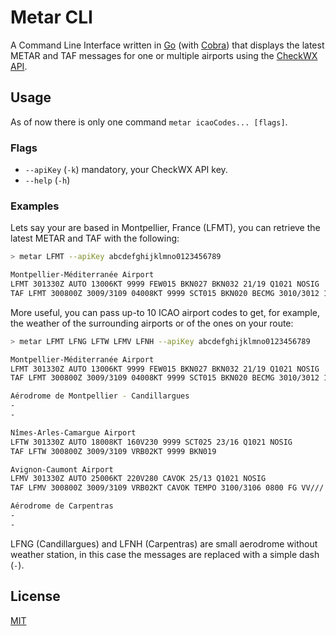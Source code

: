 # Metar CLI

A Command Line Interface written in [Go](https://go.dev/) (with [Cobra](https://github.com/spf13/cobra)) that displays the latest METAR and TAF messages for one or multiple airports using the [CheckWX API](https://www.checkwxapi.com/).

## Usage

As of now there is only one command `metar icaoCodes... [flags]`.

### Flags
- `--apiKey` (`-k`) mandatory, your CheckWX API key.
- `--help` (`-h`)

### Examples

Lets say your are based in Montpellier, France (LFMT), you can retrieve the latest METAR and TAF with the following:
```bash
> metar LFMT --apiKey abcdefghijklmno0123456789

Montpellier-Méditerranée Airport
LFMT 301330Z AUTO 13006KT 9999 FEW015 BKN027 BKN032 21/19 Q1021 NOSIG
TAF LFMT 300800Z 3009/3109 04008KT 9999 SCT015 BKN020 BECMG 3010/3012 12008KT TEMPO 3022/3109 3000 BR OVC005

```

More useful, you can pass up-to 10 ICAO airport codes to get, for example, the weather of the surrounding airports or of the ones on your route:
```bash
> metar LFMT LFNG LFTW LFMV LFNH --apiKey abcdefghijklmno0123456789

Montpellier-Méditerranée Airport
LFMT 301330Z AUTO 13006KT 9999 FEW015 BKN027 BKN032 21/19 Q1021 NOSIG
TAF LFMT 300800Z 3009/3109 04008KT 9999 SCT015 BKN020 BECMG 3010/3012 12008KT TEMPO 3022/3109 3000 BR OVC005

Aérodrome de Montpellier - Candillargues
-
-

Nîmes-Arles-Camargue Airport
LFTW 301330Z AUTO 18008KT 160V230 9999 SCT025 23/16 Q1021 NOSIG
TAF LFTW 300800Z 3009/3109 VRB02KT 9999 BKN019

Avignon-Caumont Airport
LFMV 301330Z AUTO 25006KT 220V280 CAVOK 25/13 Q1021 NOSIG
TAF LFMV 300800Z 3009/3109 VRB02KT CAVOK TEMPO 3100/3106 0800 FG VV///

Aérodrome de Carpentras
-
-

```

LFNG (Candillargues) and LFNH (Carpentras) are small aerodrome without weather station, in this case the messages are replaced with a simple dash (`-`).

## License
[MIT](./LICENSE)
